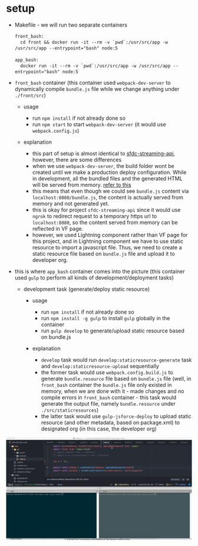 # setup

* Makefile - we will run two separate containers
  ```
  front_bash:
  	cd front && docker run -it --rm -v `pwd`:/usr/src/app -w /usr/src/app --entrypoint="bash" node:5

  app_bash:
  	docker run -it --rm -v `pwd`:/usr/src/app -w /usr/src/app --entrypoint="bash" node:5
  ```

* `front_bash` container (this container used `webpack-dev-server` to dynamically compile `bundle.js` file while we change anything under `./front/src`)
  * usage
    * run `npm install` if not already done so
    * run `npm start` to start `webpack-dev-server` (it would use `webpack.config.js`)

  * explanation
    * this part of setup is almost identical to [sfdc-streaming-api](https://github.com/jacky1999cn2000/sfdc-streaming-api-demo), however, there are some differences
    * when we use `webpack-dev-server`, the build folder wont be created until we make a production deploy configuration. While in development, all the bundled files and the generated HTML will be served from memory. [refer to this](http://www.pro-react.com/materials/appendixA/)
    * this means that even though we could see `bundle.js` content via `localhost:8080/bundle.js`, the content is actually served from memory and not generated yet.
    * this is okay for project `sfdc-streaming-api` since it would use `ngrok` to redirect request to a temporary https url to `localhost:8080`, so the content served from memory can be reflected in VF page.
    * however, we used Lightning component rather than VF page for this project, and in Lightning component we have to use static resource to import a javascript file. Thus, we need to create a static resource file based on `bundle.js` file and upload it to developer org.

* this is where `app_bash` container comes into the picture (this container used `gulp` to perform all kinds of development/deployment tasks)
  * development task (generate/deploy static resource)
    * usage
      * run `npm install` if not already done so
      * run `npm install -g gulp` to install `gulp` globally in the container
      * run `gulp develop` to generate/upload static resource based on bundle.js

    * explanation
      * `develop` task would run `develop:staticresource-generate` task and `develop:staticresource-upload` sequentially
      * the former task would use `webpack.config.build.js` to generate `bundle.resource` file based on `bundle.js` file (well, in `front_bash` container the `bundle.js` file only existed in memory, when we are done with it - made changes and no compile errors in `front_bash` container - this task would generate the output file, namely `bundle.resource` under `./src/staticresources`)
      * the latter task would use `gulp-jsforce-deploy` to upload static resource (and other metadata, based on package.xml) to designated org (in this case, the developer org)

![2.gif](../screenshots/2.gif)
